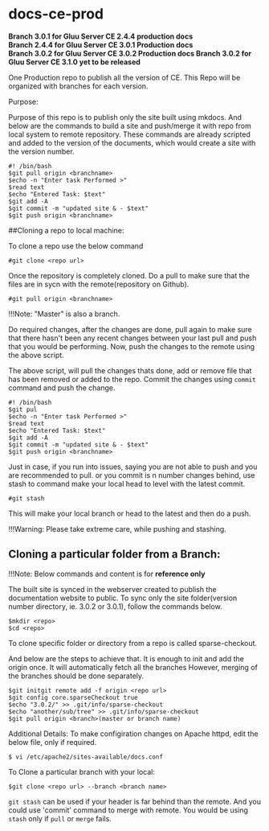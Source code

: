 # docs-ce-prod

**Branch 3.0.1 for Gluu Server CE 2.4.4 production docs   
  Branch 2.4.4 for Gluu Server CE 3.0.1 Production docs    
  Branch 3.0.2 for Gluu Server CE 3.0.2 Production docs
  Branch 3.0.2 for Gluu Server CE 3.1.0 yet to be released**    
  
One Production repo to publish all the version of CE. This Repo will be organized with branches for each version.

Purpose:

Purpose of this repo is to publish only the site built using mkdocs. And below are the commands to build a site and push/merge it with repo from local system to remote repository. These commands are already scripted and added to the version of the documents, which would create a site with the version number.


```
#! /bin/bash
$git pull origin <branchname>
$echo -n "Enter task Performed >"
$read text
$echo "Entered Task: $text"
$git add -A
$git commit -m "updated site & - $text"
$git push origin <branchname>
```

##Cloning a repo to local machine:

To clone a repo use the below command

`#git clone <repo url>`

Once the repository is completely cloned. Do a pull to make sure that the files are in sycn with the remote(repository on Github).

`#git pull origin <branchname>`

!!!Note: 
   "Master" is also a branch.

Do required changes, after the changes are done, pull again to make sure that there hasn't been any recent changes between your last pull and push that you would be performing.
Now, push the changes to the remote using the above script.

The above script, will pull the changes thats done, add or remove file that has been removed or added to the repo. Commit the changes using `commit` command and push the change.

```
#! /bin/bash
$git pul
$echo -n "Enter task Performed >"
$read text
$echo "Entered Task: $text"
$git add -A
$git commit -m "updated site & - $text"
$git push origin <branchname>
```

Just in case, if you run into issues, saying you are not able to push and you are recommended to pull. or you commit is n number changes behind, use stash to command make your local head to level with the latest commit.

`#git stash`

This will make your local branch or head to the latest and then do a push.

!!!Warning: 
	Please take extreme care, while pushing and stashing.



## Cloning a particular folder from a Branch:

!!!Note:
	Below commands and content is for **reference only**
	
The built site is synced in the webserver created to publish the documentation website to public. To sync only the site folder(version number directory, ie. 3.0.2 or 3.0.1), follow the commands below.

 ```
 $mkdir <repo>
 $cd <repo>
 ```
 To clone specific folder or directory from a repo is called sparse-checkout.
 
 And below are the steps to achieve that. It is enough to init and add the origin once. It will automatically fetch all the branches
 However, merging of the branches should be done separately.
 
```
$git initgit remote add -f origin <repo url>
$git config core.sparseCheckout true
$echo "3.0.2/" >> .git/info/sparse-checkout
$echo "another/sub/tree" >> .git/info/sparse-checkout
$git pull origin <branch>(master or branch name)
```

Additional Details:
To make configiration changes on Apache httpd, edit the below file, only if required.

```
$ vi /etc/apache2/sites-available/docs.conf

```
To Clone a particular branch with your local:

```
$git clone <repo url> --branch <branch name>
```
`git stash` can be used if your header is far behind than the remote.
And you could use 'commit' command to merge with remote.
You would be using `stash` only if `pull` or `merge` fails.

